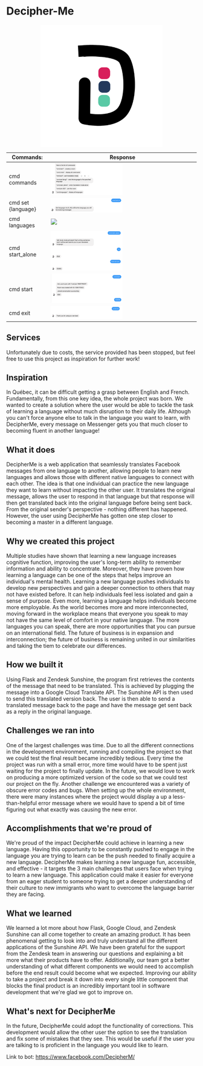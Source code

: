 # Decipher-Me

<p align="center">
  <img align="center" src="img/logo.png" width="324" height="324">
</p>


| Commands:  | Response |
| ------------- | ------------- |
| cmd commands  | <img src="img/commands.png" width="50%"/> |
| cmd set {language}  | <img src="img/set.png" width="50%"/> |
| cmd languages  | <img src="img/langauges.png" width="50%"/> |
|  cmd start_alone  |  <img src="img/learning.png" width="50%"/> |
|  cmd start  |  <img src="img/conversation.png" width="50%"/> |
| cmd exit  |   <img src="img/exit.png" width="50%"/>  |

## Services

Unfortunately due to costs, the service provided has been stopped, but feel free to use this project as inspiration for further work!

## Inspiration
In Québec, it can be difficult getting a grasp between English and French. Fundamentally, from this one key idea, the whole project was born. We wanted to create a solution where the user would be able to tackle the task of learning a language without much disruption to their daily life. Although you can't force anyone else to talk in the language you want to learn, with DecipherMe, every message on Messenger gets you that much closer to becoming fluent in another language!

## What it does
DecipherMe is a web application that seamlessly translates Facebook messages from one language to another, allowing people to learn new languages and allows those with different native languages to connect with each other. The idea is that one individual can practice the new language they want to learn without impacting the other user. It translates the original message, allows the user to respond in that language but that response will then get translated back into the original language before being sent back. From the original sender's perspective - nothing different has happened. However, the user using DecipherMe has gotten one step closer to becoming a master in a different language.

## Why we created this project
Multiple studies have shown that learning a new language increases cognitive function, improving the user's long-term ability to remember information and ability to concentrate. Moreover, they have proven how learning a language can be one of the steps that helps improve an individual's mental health. Learning a new language pushes individuals to develop new perspectives and gain a deeper connection to others that may not have existed before. It can help individuals feel less isolated and gain a sense of purpose. Even more, learning a language helps individuals become more employable. As the world becomes more and more interconnected, moving forward in the workplace means that everyone you speak to may not have the same level of comfort in your native language. The more languages you can speak, there are more opportunities that you can pursue on an international field. The future of business is in expansion and interconnection; the future of business is remaining united in our similarities and taking the tiem to celebrate our differences.

## How we built it
Using Flask and Zendesk Sunshine, the program first retrieves the contents of the message that need to be translated. This is achieved by plugging the message into a Google Cloud Translate API. The Sunshine API is then used to send this translated version back. The user is then able to send a translated message back to the page and have the message get sent back as a reply in the original language.

## Challenges we ran into
One of the largest challenges was time. Due to all the different connections in the development environment, running and compiling the project so that we could test the final result became incredibly tedious. Every time the project was run with a small error, more time would have to be spent just waiting for the project to finally update. In the future, we would love to work on producing a more optimized version of the code so that we could test our project on the fly. Another challenge we encountered was a variety of obscure error codes and bugs. When setting up the whole environment, there were many instances where the project would display a up a less-than-helpful error message where we would have to spend a bit of time figuring out what exactly was causing the new error.

## Accomplishments that we're proud of
We're proud of the impact DecipherMe could achieve in learning a new language. Having this opportunity to be constantly pushed to engage in the language you are trying to learn can be the push needed to finally acquire a new language. DecipherMe makes learning a new language fun, accessible, and effective - it targets the 3 main challenges that users face when trying to learn a new language. This application could make it easier for everyone from an eager student to someone trying to get a deeper understanding of their culture to new immigrants who want to overcome the language barrier they are facing.

## What we learned
We learned a lot more about how Flask, Google Cloud, and Zendesk Sunshine can all come together to create an amazing product. It has been phenomenal getting to look into and truly understand all the different applications of the Sunshine API. We have been grateful for the support from the Zendesk team in answering our questions and explaining a bit more what their products have to offer. Additionally, our team got a better understanding of what different components we would need to accomplish before the end result could become what we expected. Improving our ability to take a project and break it down into every single little component that blocks the final product is an incredibly important tool in software development that we're glad we got to improve on.

## What's next for DecipherMe
In the future, DecipherMe could adopt the functionality of corrections. This development would allow the other user the option to see the translation and fix some of mistakes that they see. This would be useful if the user you are talking to is proficient in the language you would like to learn.

Link to bot: https://www.facebook.com/DecipherM/
